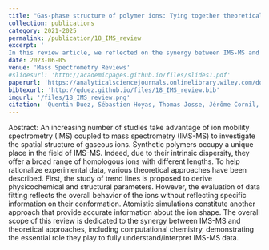 ```yaml
---
title: "Gas-phase structure of polymer ions: Tying together theoretical approaches and ion mobility spectrometry"
collection: publications
category: 2021-2025
permalink: /publication/18_IMS_review
excerpt: '
In this review article, we reflected on the synergy between IMS-MS and theoretical approaches, including computational chemistry, demonstrating the essential role they play to fully understand/interpret IMS-MS data for polymer ions. '
date: 2023-06-05
venue: 'Mass Spectrometry Reviews'
#slidesurl: 'http://academicpages.github.io/files/slides1.pdf'
paperurl: 'https://analyticalsciencejournals.onlinelibrary.wiley.com/doi/10.1002/mas.21745'
bibtexurl: 'http://qduez.github.io/files/18_IMS_review.bib'
imgurl: '/files/18_IMS_review.png'
citation: 'Quentin Duez, Sébastien Hoyas, Thomas Josse, Jérôme Cornil, Pascal Gerbaux, Julien de Winter. (2023). &quot; Gas-phase structure of polymer ions: Tying together theoretical approaches and ion mobility spectrometry.&quot; <i>Mass Spectrometry Reviews</i>. 42(4), 1129-1151.'
---
```


Abstract:
An increasing number of studies take advantage of ion mobility spectrometry (IMS) coupled to mass spectrometry (IMS-MS) to investigate the spatial structure of gaseous ions. Synthetic polymers occupy a unique place in the field of IMS-MS. Indeed, due to their intrinsic dispersity, they offer a broad range of homologous ions with different lengths. To help rationalize experimental data, various theoretical approaches have been described. First, the study of trend lines is proposed to derive physicochemical and structural parameters. However, the evaluation of data fitting reflects the overall behavior of the ions without reflecting specific information on their conformation. Atomistic simulations constitute another approach that provide accurate information about the ion shape. The overall scope of this review is dedicated to the synergy between IMS-MS and theoretical approaches, including computational chemistry, demonstrating the essential role they play to fully understand/interpret IMS-MS data.
